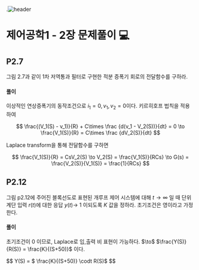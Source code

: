 .![header](https://capsule-render.vercel.app/api?type=wave&color=auto&height=300&section=header&text=Control-Systems-Engineering&fontSize=30)




#  제어공학1 - 2장 문제풀이 :computer: 



## P2.7 
그림 2.7과 같이 1차 저역통과 필터로 구현한 적분 증폭기 회로의 전달함수를 구하라.
#### 풀이

이상적인 연상증폭기의 동작조건으로  $i_1 =0,v_1,v_2=0$이다.
키르히호프 법칙을 적용하여 

$$
\frac{(V_1(S) - v_1)}{R} + C\times \frac {d(v_1 - V_2(S))}{dt} = 0 \to \frac{V_1(S)}{R} =  C\times \frac {dV_2(S)}{dt}
$$

Laplace transform을 통해 전달함수를 구하면

$$
\frac{V_1(S)}{R} =  CsV_2(S) \to V_2(S) = \frac{V_1(S)}{RCs} \to G(s) = \frac{V_2(S)}{V_1(S)} = \frac{1}{RCs}
$$


## P2.12

그림 p2.12에 주어진 블록선도로 표현된 개루프 제어 시스템에 대해 $t \to \infty$ 일 때 단위계단 입력 $r(t)$에 대한 응답  $y(t)\to\ 1$ 이되도록 $K$ 값을 정하라. 초기조건은 영이라고 가정한다.
#### 풀이
초기조건이 0 이므로, Laplace로 입,출력 비 표현이 가능하다. $\to\$ $\frac{Y(S)}{R(S)} = \frac{K}{(S+50)}$ 이다.

$$
Y(S) = $ \frac{K}{(S+50)} \codt R(S)$
$$




